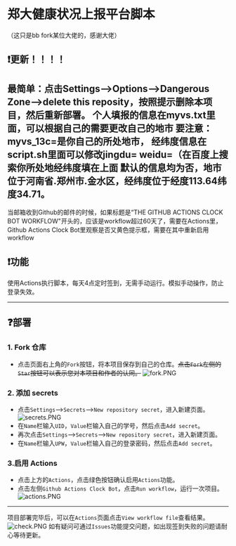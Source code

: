 # 郑大健康状况上报平台脚本
（这只是bb fork某位大佬的，感谢大佬）

## ❗更新！！！！
最简单：点击Settings-->Options-->Dangerous Zone-->delete this reposity，按照提示删除本项目，然后重新部署。
个人填报的信息在myvs.txt里面，可以根据自己的需要更改自己的地市
要注意：myvs_13c=是你自己的所处地市，
经纬度信息在script.sh里面可以修改jingdu= weidu=（在百度上搜索你所处地经纬度填在上面
默认的信息均为否，地市位于河南省.郑州市.金水区，经纬度位于经度113.64纬度34.71。
---
当邮箱收到Github的邮件的时候，如果标题是“THE GITHUB ACTIONS CLOCK BOT WORKFLOW"开头的，应该是workflow超过60天了，需要在Actions里，Github Actions Clock Bot里观察是否又黄色提示框，需要在其中重新启用workflow
## ❗功能
使用Actions执行脚本，每天4点定时签到，无需手动运行。模拟手动操作，防止登录失效。

---
## ❓部署
### 1. Fork 仓库
   * 点击页面右上角的`Fork`按钮，将本项目保存到自己的仓库。~~点击`Fork`左侧的`Star`按钮可以表示您对本项目和作者的认同。~~
   ![fork.PNG](https://i.loli.net/2020/11/24/2hTtGldiZF9B7DX.png)
### 2. 添加 secrets
   * 点击`Settings`-->`Secrets`-->`New repository secret`，进入新建页面。
   ![secrets.PNG](https://i.loli.net/2020/11/24/mIWLRTzUJxuiMHa.png)
   * 在`Name`栏输入`UID`，`Value`栏输入自己的学号，然后点击`Add secret`。
   * 再次点击`Settings`-->`Secrets`-->`New repository secret`，进入新建页面。
   * 在`Name`栏输入`UPW`，`Value`栏输入自己的登录密码，然后点击`Add secret`。
### 3.启用 Actions
   * 点击上方的`Actions`，点击绿色按钮确认启用`Actions`功能。
   * 点击左侧`Github Actions Clock Bot`，点击`Run workflow`，运行一次项目。
   ![actions.PNG](https://i.loli.net/2020/11/24/HrQoCwFkgcAYjps.png)

---
项目部署完毕后，可以在`Actions`页面点击`View workflow file`查看结果。
![check.PNG](https://i.loli.net/2020/11/24/GUEgdrmpIAxlPW5.png)
如有疑问可通过`Issues`功能提交问题，如出现签到失败的问题请耐心等待更新。

